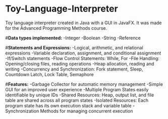# Toy-Language-Interpreter

Toy language interpreter created in Java with a GUI in JavaFX. It was made for the Advanced Programming Methods course.

#**Data types implemented:**
-Integer
-Boolean
-String
-Reference


#**Statements and Expressions:**
-Logical, arithmetic, and relational expressions
-Variable declaration, assignment, and conditional assignment
-If/Switch statements
-Flow Control Statements: While, For
-File Handling: Opening/closing files, reading operations
-Heap allocation, reading and writing
-Concurrency and Synchronization: Fork statement, Sleep, Countdown Latch, Lock Table, Semaphore

#**Features:**
-Garbage Collector for automatic memory management
-Simple GUI for an improved user experience
-Multiple Program States easily identifiable by unique IDs
-Shared Resources: Heap, output list, and file table are shared across all program states
-Isolated Resources: Each program state has its own execution stack and variable table
-Synchronization Methods for managing concurrent execution
